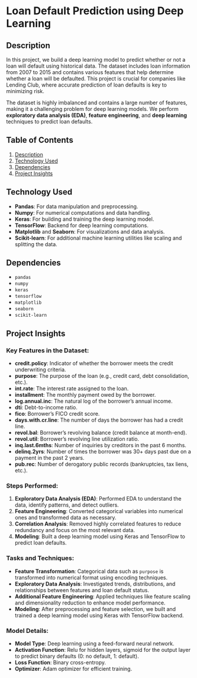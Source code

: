 # Loan Default Prediction using Deep Learning

## Description

In this project, we build a deep learning model to predict whether or not a loan will default using historical data. The dataset includes loan information from 2007 to 2015 and contains various features that help determine whether a loan will be defaulted. This project is crucial for companies like Lending Club, where accurate prediction of loan defaults is key to minimizing risk.

The dataset is highly imbalanced and contains a large number of features, making it a challenging problem for deep learning models. We perform **exploratory data analysis (EDA)**, **feature engineering**, and **deep learning** techniques to predict loan defaults.

## Table of Contents

1. [Description](#description)
2. [Technology Used](#technology-used)
3. [Dependencies](#dependencies)
4. [Project Insights](#project-insights)

## Technology Used

- **Pandas**: For data manipulation and preprocessing.
- **Numpy**: For numerical computations and data handling.
- **Keras**: For building and training the deep learning model.
- **TensorFlow**: Backend for deep learning computations.
- **Matplotlib** and **Seaborn**: For visualizations and data analysis.
- **Scikit-learn**: For additional machine learning utilities like scaling and splitting the data.

## Dependencies

- `pandas`
- `numpy`
- `keras`
- `tensorflow`
- `matplotlib`
- `seaborn`
- `scikit-learn`

## Project Insights

### Key Features in the Dataset:

- **credit.policy**: Indicator of whether the borrower meets the credit underwriting criteria.
- **purpose**: The purpose of the loan (e.g., credit card, debt consolidation, etc.).
- **int.rate**: The interest rate assigned to the loan.
- **installment**: The monthly payment owed by the borrower.
- **log.annual.inc**: The natural log of the borrower’s annual income.
- **dti**: Debt-to-income ratio.
- **fico**: Borrower’s FICO credit score.
- **days.with.cr.line**: The number of days the borrower has had a credit line.
- **revol.bal**: Borrower’s revolving balance (credit balance at month-end).
- **revol.util**: Borrower’s revolving line utilization ratio.
- **inq.last.6mths**: Number of inquiries by creditors in the past 6 months.
- **delinq.2yrs**: Number of times the borrower was 30+ days past due on a payment in the past 2 years.
- **pub.rec**: Number of derogatory public records (bankruptcies, tax liens, etc.).

### Steps Performed:

1. **Exploratory Data Analysis (EDA)**: Performed EDA to understand the data, identify patterns, and detect outliers.
2. **Feature Engineering**: Converted categorical variables into numerical ones and transformed data as necessary.
3. **Correlation Analysis**: Removed highly correlated features to reduce redundancy and focus on the most relevant data.
4. **Modeling**: Built a deep learning model using Keras and TensorFlow to predict loan defaults.

### Tasks and Techniques:

- **Feature Transformation**: Categorical data such as `purpose` is transformed into numerical format using encoding techniques.
- **Exploratory Data Analysis**: Investigated trends, distributions, and relationships between features and loan default status.
- **Additional Feature Engineering**: Applied techniques like feature scaling and dimensionality reduction to enhance model performance.
- **Modeling**: After preprocessing and feature selection, we built and trained a deep learning model using Keras with TensorFlow backend.

### Model Details:

- **Model Type**: Deep learning using a feed-forward neural network.
- **Activation Function**: Relu for hidden layers, sigmoid for the output layer to predict binary defaults (0: no default, 1: default).
- **Loss Function**: Binary cross-entropy.
- **Optimizer**: Adam optimizer for efficient training.






